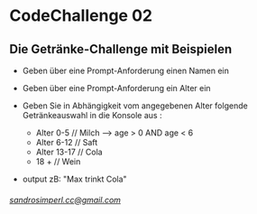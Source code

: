 # CodeChallenge 02

## Die Getränke-Challenge mit Beispielen

* Geben über eine Prompt-Anforderung einen Namen ein
* Geben über eine Prompt-Anforderung ein Alter ein

* Geben Sie in Abhängigkeit vom angegebenen Alter folgende Getränkeauswahl in die Konsole aus :

    * Alter 0-5     // Milch    --> age > 0 AND age < 6
    * Alter 6-12    // Saft
    * Alter 13-17   // Cola
    * 18 +          // Wein

* output zB: "Max trinkt Cola"

###### sandrosimperl.cc@gmail.com